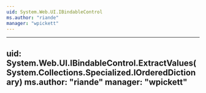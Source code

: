 ```yaml
---
uid: System.Web.UI.IBindableControl
ms.author: "riande"
manager: "wpickett"
---
```


---
uid: System.Web.UI.IBindableControl.ExtractValues(System.Collections.Specialized.IOrderedDictionary)
ms.author: "riande"
manager: "wpickett"
---
